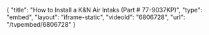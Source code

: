 {
    "title": "How to Install a K&N Air Intaks (Part # 77-9037KP)",
    "type": "embed",
    "layout": "iframe-static",
    "videoId": "6806728",
    "url": "\/tvpembed\/6806728"
}